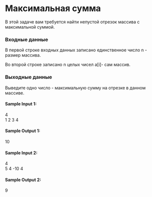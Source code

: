 # Максимальная сумма

В этой задаче вам требуется найти непустой отрезок массива с максимальной суммой.

### Входные данные

В первой строке входных данных записано единственное число n -  размер массива.

Во второй строке записано n целых чисел a[i]- сам массив.

### Выходные данные

Выведите одно число - максимальную сумму на отрезке в данном массиве.  

#### Sample Input 1:  

4  
1 2 3 4  
#### Sample Output 1:

10 
#### Sample Input 2:

4  
5 4 -10 4  
#### Sample Output 2:

9
